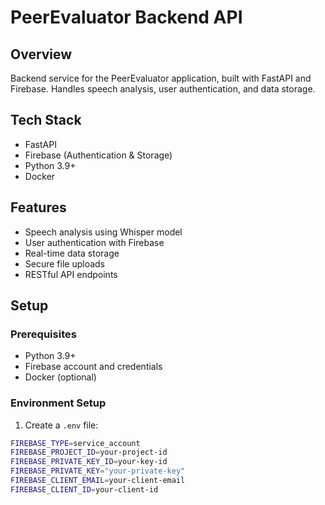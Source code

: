 # PeerEvaluator Backend API

## Overview
Backend service for the PeerEvaluator application, built with FastAPI and Firebase. Handles speech analysis, user authentication, and data storage.

## Tech Stack
- FastAPI
- Firebase (Authentication & Storage)
- Python 3.9+
- Docker

## Features
- Speech analysis using Whisper model
- User authentication with Firebase
- Real-time data storage
- Secure file uploads
- RESTful API endpoints

## Setup

### Prerequisites
- Python 3.9+
- Firebase account and credentials
- Docker (optional)

### Environment Setup
1. Create a `.env` file:
```bash
FIREBASE_TYPE=service_account
FIREBASE_PROJECT_ID=your-project-id
FIREBASE_PRIVATE_KEY_ID=your-key-id
FIREBASE_PRIVATE_KEY="your-private-key"
FIREBASE_CLIENT_EMAIL=your-client-email
FIREBASE_CLIENT_ID=your-client-id